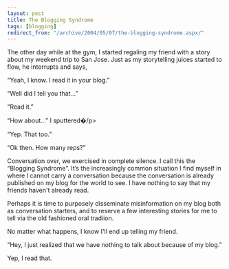 ```yaml
---
layout: post
title: The Blogging Syndrome
tags: [blogging]
redirect_from: "/archive/2004/05/07/the-blogging-syndrome.aspx/"
---
```


The other day while at the gym, I started regaling my friend with a
story about my weekend trip to San Jose. Just as my storytelling juices
started to flow, he interrupts and says,

“Yeah, I know. I read it in your blog.”

“Well did I tell you that...”

“Read it.”

“How about...” I sputtered�/p\>

“Yep. That too.”

“Ok then. How many reps?”

Conversation over, we exercised in complete silence. I call this the
“Blogging Syndrome”. It’s the increasingly common situation I find
myself in where I cannot carry a conversation because the conversation
is already published on my blog for the world to see. I have nothing to
say that my friends haven't already read.

Perhaps it is time to purposely disseminate misinformation on my blog
both as conversation starters, and to reserve a few interesting stories
for me to tell via the old fashioned oral tradiion.

No matter what happens, I know I'll end up telling my friend.

“Hey, I just realized that we have nothing to talk about because of my
blog.”

Yep, I read that.

